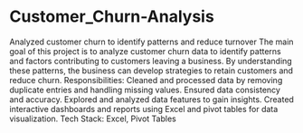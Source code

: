 # Customer_Churn-Analysis
Analyzed customer churn to identify patterns and reduce turnover
The main goal of this project is to analyze customer churn data to identify patterns and factors contributing to customers leaving a business. By understanding these patterns, the business can develop strategies to retain customers and reduce churn.
Responsibilities:
Cleaned and processed data by removing duplicate entries and handling missing values.
Ensured data consistency and accuracy.
Explored and analyzed data features to gain insights.
Created interactive dashboards and reports using Excel and pivot tables for data visualization.
Tech Stack: Excel, Pivot Tables

